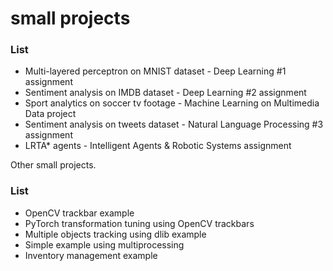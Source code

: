 # small projects

### List
- Multi-layered perceptron on MNIST dataset - Deep Learning #1 assignment
- Sentiment analysis on IMDB dataset - Deep Learning #2 assignment
- Sport analytics on soccer tv footage - Machine Learning on Multimedia Data project
- Sentiment analysis on tweets dataset - Natural Language Processing #3 assignment
- LRTA* agents - Intelligent Agents & Robotic Systems assignment

Other small projects.

### List
- OpenCV trackbar example
- PyTorch transformation tuning using OpenCV trackbars 
- Multiple objects tracking using dlib example
- Simple example using multiprocessing
- Inventory management example
